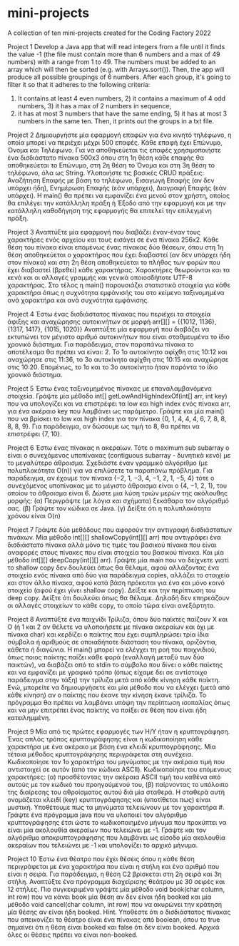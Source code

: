 # mini-projects
A collection of ten mini-projects created for the Coding Factory 2022

Project 1
Develop a Java app that will read integers from a file until it finds the value -1
(the file must contain more than 6 numbers and a max of 49 numbers) with a range from 1 to 49.
The numbers must be added to an array which will then be sorted (e.g. with Arrays.sort()).
Then, the app will produce all possible groupings of 6 numbers. After each group, it's going to filter it so that it adheres to the following criteria:
1) It contains at least 4 even numbers, 2) it contains a maximum of 4 odd numbers, 3) it has a max of 2 numbers in sequence,
4) it has at most 3 numbers that have the same ending, 5) it has at most 3 numbers in the same ten.
Then, it prints out the groups in a txt file.


Project 2
Δημιουργήστε μία εφαρμογή επαφών για ένα κινητό τηλέφωνο, η οποία μπορεί να περιέχει μέχρι 500 επαφές.
Κάθε επαφή έχει Επώνυμο, Όνομα και Τηλέφωνο.
Για να αποθηκεύεται τις επαφές χρησιμοποιήστε ένα δισδιάστατο πίνακα 500x3 όπου στη 1η θέση κάθε επαφής
θα αποθηκεύεται το Επώνυμο, στη 2η θέση το Όνομα και στη 3η θέση το τηλέφωνο, όλα ως String.
Υλοποιήστε τις βασικές CRUD πράξεις: Αναζήτηση Επαφής με βάση το τηλέφωνο,
Εισαγωγή Επαφής (αν δεν υπάρχει ήδη), Ενημέρωση Επαφής (εάν υπάρχει), Διαγραφή Επαφής (εάν υπάρχει).
Η main() θα πρέπει να εμφανίζει ένα μενού στον χρήστη, οποίος θα επιλέγει την κατάλληλη πράξη
ή Έξοδο από την εφαρμογή και με την κατάλληλη καθοδήγηση της εφαρμογής θα επιτελεί την επιλεγμένη πράξη.


Project 3
Αναπτύξτε μία εφαρμογή που διαβάζει έναν-έναν τους χαρακτήρες ενός αρχείου και
τους εισάγει σε ένα πίνακα 256x2. Κάθε θέση του πίνακα είναι επομένως ένας
πίνακας δύο θέσεων, όπου στη 1η θέση αποθηκεύεται ο χαρακτήρας που έχει
διαβαστεί (αν δεν υπάρχει ήδη στον πίνακα) και στη 2η θέση αποθηκεύεται το πλήθος
των φορών που έχει διαβαστεί (βρεθεί) κάθε χαρακτήρας. Χαρακτήρες
θεωρούνται και τα κενά και οι αλλαγές γραμμής και γενικά οποιοσδήποτε UTF-8 χαρακτήρας.
Στο τέλος η main() παρουσιάζει στατιστικά στοιχεία για κάθε χαρακτήρα
όπως η συχνότητα εμφάνισής του στο κείμενο ταξινομημένα ανά χαρακτήρα και ανά συχνότητα εμφάνισης.


Project 4
Έστω ένας δισδιάστατος πίνακας που περιέχει τα στοιχεία άφιξης και αναχώρησης αυτοκινήτων
σε μορφή arr[][] = {{1012, 1136}, {1317, 1417}, {1015, 1020}} Αναπτύξτε μία εφαρμογή που διαβάζει
να εκτυπώνει τον μέγιστο αριθμό αυτοκινήτων που είναι σταθμευμένα το ίδιο χρονικό διάστημα.
Για παράδειγμα, στον παραπάνω πίνακα το αποτέλεσμα θα πρέπει να είναι: 2. Το 1ο αυτοκίνητο αφίχθη στις 10:12
και αναχώρησε στις 11:36, το 3ο αυτοκίνητο αφίχθη στις 10:15 και αναχώρησε στις 10:20.
Επομένως, το 1ο και το 3ο αυτοκίνητο ήταν παρόντα το ίδιο χρονικό διάστημα.


Project 5
Έστω ένας ταξινομημένος πίνακας με επαναλαμβανόμενα στοιχεία.
Γράψτε μία μέθοδο int[] getLowAndHighIndexOf(int[] arr, int key) που να υπολογίζει
και να επιστρέφει τα low και high index ενός πίνακα arr, για ένα ακέραιο key που λαμβάνει ως παράμετρο.
Γράψτε και μία main() που να βρίσκει το low και high index για τον πίνακα {0, 1, 4, 4, 4, 6, 7, 8, 8, 8, 8, 9}.
Για παράδειγμα, αν δώσουμε ως τιμή το 8, θα πρέπει να επιστρέφει {7, 10}.


Project 6
Έστω ένας πίνακας n ακεραίων. Τότε ο maximum sub subarray ο είναι ο συνεχόμενος
υποπίνακας (contiguous subarray - δυνητικά κενό) με το μεγαλύτερο άθροισμα.
Σχεδιάστε έναν γραμμικό αλγόριθμο (με πολυπλοκότητα O(n)) για να επιλύσετε τα
παραπάνω πρόβλημα. Για παράδειγμα, αν έχουμε τον πίνακα {−2, 1, −3, 4, −1, 2, 1,
−5, 4} τότε ο συνεχόμενος υποπίνακας με το μέγιστο άθροισμα είναι ο {4, −1, 2, 1},
του οποίου το άθροισμα είναι 6.
Δώστε μια λύση τριών μερών της ακόλουθης μορφής:
(α) Περιγράψτε (με λόγια και σχήματα) ξεκάθαρα τον αλγόριθμό σας.
(β) Γράψτε τον κώδικα σε Java.
(γ) Δείξτε ότι η πολυπλοκότητα χρόνου είναι O(n)


Project 7
Γράψτε δύο μεθόδους που αφορούν την αντιγραφή δισδιάστατων πινάκων. Μία μέθοδο int[][] shallowCopy(int[][] arr)
που αντιγράφει ένα δισδιάστατο πίνακα αλλά μόνο τις τιμές του βασικού πίνακα που είναι αναφορές στους πίνακες
που είναι στοιχεία του βασικού πίνακα. Και μία μέθοδο int[][] deepCopy(int[][] arr).
Γράψτε μία main που να δείχνετε γιατί το shallow copy δεν δουλεύει όπως θα θέλαμε,
αφού αλλάζοντας ένα στοιχείο ενός πίνακα από δύο για παράδειγμα copies, αλλάζει το στοιχείο και στον άλλο πίνακα,
αφού κατά βάση πρόκειται για ένα και μόνο κοινό στοιχείο (αφού έχει γίνει shallow copy).
Δείξτε και την περίπτωση του deep copy. Δείξτε ότι δουλεύει όπως θα θέλαμε. Δηλαδή δεν επηρεάζουν
οι αλλαγές στοιχείων το κάθε copy, το οποίο τώρα είναι ανεξάρτητο.


Project 8
Αναπτύξτε ένα παιχνίδι Τρίλιζα, όπου δύο παίκτες παίζουν Χ και Ο (ή 1 και 2 αν θέλετε
να υλοποιήσετε με πίνακα ακεραίων και όχι με πίνακα char) και κερδίζει ο παίκτης
που έχει συμπληρώσει τρία ίδια σύμβολα ή αριθμούς σε οποιαδήποτε διάσταση του πίνακα, οριζόντια, κάθετα ή διαγώνια.
Η main() μπορεί να ελέγχει τη ροή του παιχνιδιού, όπως ποιος παίκτης παίζει κάθε
φορά (εναλλαγή μεταξύ των δύο παικτών), να διαβάζει από το stdin το σύμβολο που
δίνει ο κάθε παίκτης και να εμφανίζει με γραφικό τρόπο (όπως είχαμε δει σε
αντίστοιχο παράδειγμα στην τάξη) την τρίλιζα μετά από κάθε κίνηση κάθε παίκτη.
Ενώ, μπορείτε να δημιουργήσετε και μία μέθοδο που να ελέγχει (μετά από κάθε
κίνηση) αν ο παίκτης που έκανε την κίνηση έκανε τρίλιζα.
Το πρόγραμμα θα πρέπει να λαμβάνει υπόψη την περίπτωση ισοπαλίας όπως και να
μην επιτρέπει ένας παίκτης να παίξει σε θέση που είναι ήδη κατειλημμένη.


Project 9
Μία από τις πρώτες εφαρμογές των Η/Υ ήταν η κρυπτογράφηση. Ένας απλός τρόπος κρυπτογράφησης
είναι η κωδικοποίηση κάθε χαρακτήρα με ένα ακέραιο με βάση ένα κλειδί κρυπτογράφησης.
Μία τέτοια μέθοδος κρυπτογράφησης περιγράφεται στη συνέχεια.
Κωδικοποίησε τον 1ο χαρακτήρα του μηνύματος με την ακέραια τιμή που αντιστοιχεί
σε αυτόν (από τον κώδικα ASCII). Κωδικοποίησε του επόμενους χαρακτήρες:
(α) προσθέτοντας την ακέραια ASCII τιμή του καθένα από αυτούς με τον κωδικό του προηγούμενού του,
(β) παίρνοντας το υπόλοιπο της διαίρεσης του αθροίσματος αυτού διά μία σταθερά.
Η σταθερά αυτή ονομάζεται κλειδί (key) κρυπτογράφησης και (υποτίθεται πως) είναι μυστική.
Υποθέτουμε πως τα μηνύματα τελειώνουν με τον χαρακτήρα #.
Γράψτε ένα πρόγραμμα java που να υλοποιεί τον αλγόριθμο κρυπτογράφησης έτσι
ώστε το κωδικοποιημένο μήνυμα που προκύπτει να είναι μία ακολουθία ακεραίων που τελειώνει με -1.
Γράψτε και τον αλγόριθμο αποκρυπτογράφησης που λαμβάνει ως είσοδο μία ακολουθία ακεραίων
που τελειώνει με -1 και υπολογίζει το αρχικό μήνυμα. 


Project 10
Έστω ένα θέατρο που έχει θέσεις όπου η κάθε θέση περιγράφεται με ένα χαρακτήρα
που είναι η στήλη και ένα αριθμό που είναι η σειρά. Για παράδειγμα, η θέση C2
βρίσκεται στη 2η σειρά και 3η στήλη.
Αναπτύξτε ένα πρόγραμμα διαχείρισης θεάτρου με 30 σειρές και 12 στήλες. Πιο
συγκεκριμένα γράψτε μία μέθοδο void book(char column, int row) που να κάνει book
μία θέση αν δεν είναι ήδη booked και μία μέθοδο void cancel(char column, int row)
που να ακυρώνει την κράτηση μία θέσης αν είναι ήδη booked.
Hint. Υποθέστε ότι ο δισδιάστατος πίνακας που απεικονίζει το θέατρο είναι ένα
πίνακας από boolean, όπου το true σημαίνει ότι η θέση είναι booked και false ότι δεν
είναι booked. Αρχικά όλες οι θέσεις πρέπει να είναι non-booked. 
 
